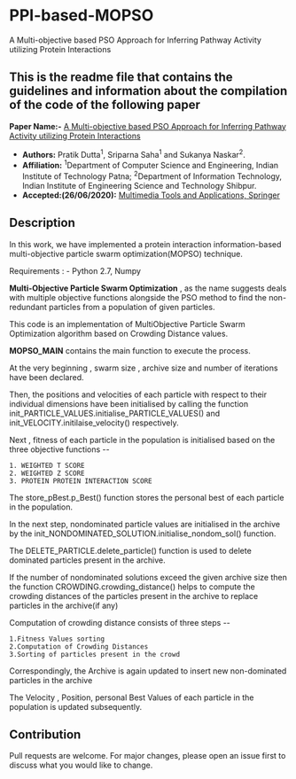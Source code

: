 # PPI-based-MOPSO
A Multi-objective based PSO Approach for Inferring Pathway Activity utilizing Protein Interactions

## This is the readme file that contains the guidelines and information about the compilation of the code of the following paper

**Paper Name:-** [A Multi-objective based PSO Approach for Inferring Pathway Activity utilizing Protein Interactions]()

- **Authors:** Pratik Dutta<sup>1</sup>, Sriparna Saha<sup>1</sup> and Sukanya Naskar<sup>2</sup>.
- **Affiliation:** <sup>1</sup>Department of Computer Science and Engineering, Indian Institute of Technology Patna; <sup>2</sup>Department of Information Technology, Indian Institute of Engineering Science and Technology Shibpur.  
- **Accepted:(26/06/2020):** [Multimedia Tools and Applications, Springer](https://www.springer.com/journal/11042/)


## Description

In this work, we have implemented a protein interaction information-based multi-objective particle swarm optimization(MOPSO) technique.





Requirements : - Python 2.7, Numpy

<b>Multi-Objective Particle Swarm Optimization</b> , as the name suggests deals with multiple objective functions alongside the PSO method to find the non-redundant particles from a population of given particles.

This code is an implementation of MultiObjective Particle Swarm Optimization algorithm based on Crowding Distance values.

<b>MOPSO_MAIN</b> contains the main function to execute the process.

At the very beginning , swarm size , archive size and number of iterations have been declared.

Then, the positions and velocities of each particle with respect to their individual dimensions have been initialised by calling the function init_PARTICLE_VALUES.initialise_PARTICLE_VALUES() and init_VELOCITY.initilaise_velocity() respectively.

Next , fitness of each particle in the population is initialised based on the three objective functions --
	
	1. WEIGHTED T SCORE
	2. WEIGHTED Z SCORE
	3. PROTEIN PROTEIN INTERACTION SCORE

The store_pBest.p_Best() function stores the personal best of each particle in the population.

In the next step, nondominated particle values are initialised in the archive by the init_NONDOMINATED_SOLUTION.initialise_nondom_sol() function.

The DELETE_PARTICLE.delete_particle() function is used to delete dominated particles present in the archive.

If the number of nondominated solutions exceed the given archive size then the function CROWDING.crowding_distance() helps to compute the crowding distances of the particles present in the archive to replace particles in the archive(if any)

Computation of crowding distance consists of three steps --

	1.Fitness Values sorting
	2.Computation of Crowding Distances
	3.Sorting of particles present in the crowd

Correspondingly, the Archive is again updated to insert new non-dominated particles in the archive

The Velocity , Position, personal Best Values of each particle in the population is updated subsequently.



## Contribution
Pull requests are welcome. For major changes, please open an issue first to discuss what you would like to change.


